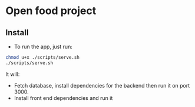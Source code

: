 # Open food project


## Install

- To run the app, just run:

```sh
chmod u+x ./scripts/serve.sh
./scripts/serve.sh
```

It will:

- Fetch database, install dependencies for the backend then run it on port 3000.
- Install front end dependencies and run it
